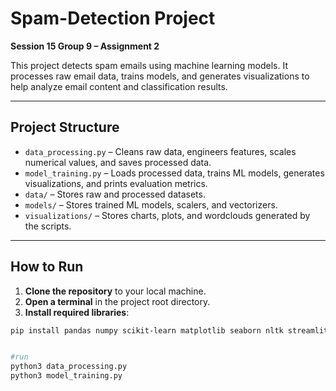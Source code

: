 

# Spam-Detection Project  
**Session 15 Group 9 – Assignment 2**  

This project detects spam emails using machine learning models. It processes raw email data, trains models, and generates visualizations to help analyze email content and classification results.  

---

## Project Structure

- `data_processing.py` – Cleans raw data, engineers features, scales numerical values, and saves processed data.  
- `model_training.py` – Loads processed data, trains ML models, generates visualizations, and prints evaluation metrics.  
- `data/` – Stores raw and processed datasets.  
- `models/` – Stores trained ML models, scalers, and vectorizers.  
- `visualizations/` – Stores charts, plots, and wordclouds generated by the scripts.  

---

## How to Run

1. **Clone the repository** to your local machine.  
2. **Open a terminal** in the project root directory.  
3. **Install required libraries**:

```bash
pip install pandas numpy scikit-learn matplotlib seaborn nltk streamlit joblib wordcloud


#run
python3 data_processing.py
python3 model_training.py



